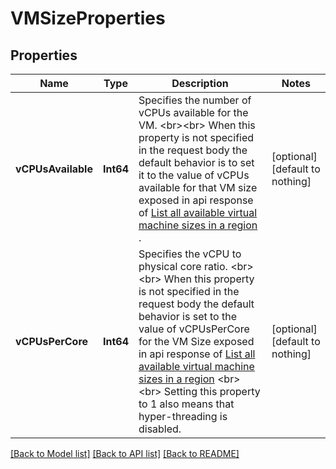 # VMSizeProperties


## Properties
Name | Type | Description | Notes
------------ | ------------- | ------------- | -------------
**vCPUsAvailable** | **Int64** | Specifies the number of vCPUs available for the VM. &lt;br&gt;&lt;br&gt; When this property is not specified in the request body the default behavior is to set it to the value of vCPUs available for that VM size exposed in api response of [List all available virtual machine sizes in a region](https://docs.microsoft.com/en-us/rest/api/compute/resource-skus/list) . | [optional] [default to nothing]
**vCPUsPerCore** | **Int64** | Specifies the vCPU to physical core ratio. &lt;br&gt;&lt;br&gt; When this property is not specified in the request body the default behavior is set to the value of vCPUsPerCore for the VM Size exposed in api response of [List all available virtual machine sizes in a region](https://docs.microsoft.com/en-us/rest/api/compute/resource-skus/list) &lt;br&gt;&lt;br&gt; Setting this property to 1 also means that hyper-threading is disabled. | [optional] [default to nothing]


[[Back to Model list]](../README.md#models) [[Back to API list]](../README.md#api-endpoints) [[Back to README]](../README.md)


